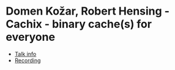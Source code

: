 # Domen Kožar, Robert Hensing - Cachix - binary cache(s) for everyone

* [Talk info]()
* [Recording](https://www.youtube.com/watch?v=py26iM26Qg4)
